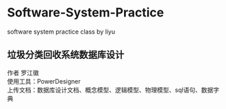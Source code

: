 # Software-System-Practice
software system practice class by liyu

## 垃圾分类回收系统数据库设计
作者 罗江徽 <br>
使用工具：PowerDesigner <br>
上传文档：数据库设计文档、概念模型、逻辑模型、物理模型、sql语句、数据字典
